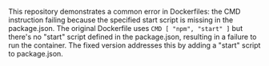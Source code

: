 This repository demonstrates a common error in Dockerfiles: the CMD instruction failing because the specified start script is missing in the package.json.  The original Dockerfile uses `CMD [ "npm", "start" ]` but there's no "start" script defined in the package.json, resulting in a failure to run the container. The fixed version addresses this by adding a "start" script to package.json.